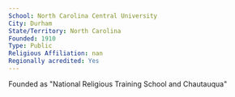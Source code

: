 ```yaml
---
School: North Carolina Central University
City: Durham
State/Territory: North Carolina
Founded: 1910
Type: Public
Religious Affiliation: nan
Regionally acredited: Yes
---
```

Founded as "National Religious Training School and Chautauqua"